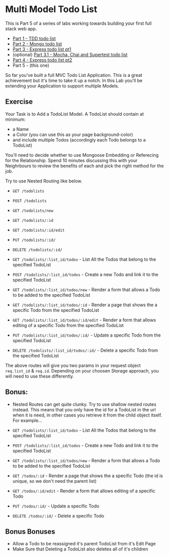 # Multi Model Todo List

This is Part 5 of a series of labs working towards building your first full stack web app.

- [Part 1 - TDD todo list](https://github.com/wdi-sg/tdd-todo-list)
- [Part 2 - Mongo todo list](https://github.com/wdi-sg/mongo-todo-list)
- [Part 3 - Express todo list pt1](https://github.com/wdi-sg/express-todo-list-pt1)
- (optional) [Part 3.1 - Mocha, Chai and Supertest todo list](https://github.com/wdi-sg/mocha-todo-list)
- [Part 4 - Express todo list pt2](https://github.com/wdi-sg/express-todo-list-pt2)
- Part 5 - (this one)

So far you've built a full MVC Todo List Application. This is a great achievement but it's time to take it up a notch. In this Lab you'll be extending your Application to support multiple Models. 

## Exercise

Your Task is to Add a TodoList Model. A TodoList should contain at minimum:
- a Name
- a Color (you can use this as your page background-color)
- and include multiple Todos (accordingly each Todo belongs to a TodoList)

You'll need to decide whether to use Mongoose Embedding or Referecing for the Relationship. Spend 10 minutes discussing this with your Neighrbours to review the benefits of each and pick the right method for the job.

Try to use Nested Routing like below. 

- `GET /todolists`
- `POST /todolists`
- `GET /todolists/new`
- `GET /todolists/:id`
- `GET /todolists/:id/edit`
- `PUT /todolists/:id/`
- `DELETE /todolists/:id/`

- `GET /todolists/:list_id/todos` - List All the Todos that belong to the specified TodoList
- `POST /todolists/:list_id/todos` - Create a new Todo and link it to the specified TodoList
- `GET /todolists/:list_id/todos/new` - Render a form that allows a Todo to be added to the specified TodoList
- `GET /todolists/:list_id/todos/:id` - Render a page that shows the  a specific Todo from the specified TodoList
- `GET /todolists/:list_id/todos/:id/edit` - Render a form that allows editing of a specific Todo from the specified TodoList
- `PUT /todolists/:list_id/todos/:id/` - Update a specific Todo from the specified TodoList
- `DELETE /todolists/:list_id/todos/:id/` - Delete a specific Todo from the specified TodoList

The above routes will give you two params in your request object `req.list_id` & `req.id`. Depending on your choosen Storage approach, you will need to use these differently.

## Bonus:

- Nested Routes can get quite clunky. Try to use shallow nested routes instead. This means that you only have the id for a TodoList in the url when it is need, in other cases you retrieve it from the child object itself. For example...

- `GET /todolists/:list_id/todos` - List All the Todos that belong to the specified TodoList
- `POST /todolists/:list_id/todos` - Create a new Todo and link it to the specified TodoList
- `GET /todolists/:list_id/todos/new` - Render a form that allows a Todo to be added to the specified TodoList
- `GET /todos/:id` - Render a page that shows the  a specific Todo (the id is unique, so we don't need the parent list)
- `GET /todos/:id/edit` - Render a form that allows editing of a specific Todo
- `PUT /todos/:id/` - Update a specific Todo
- `DELETE /todos/:id/` - Delete a specific Todo


## Bonus Bonuses
- Allow a Todo to be reassigned it's parent TodoList from it's Edit Page
- Make Sure that Deleting a TodoList also deletes all of it's children
